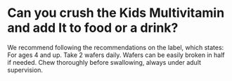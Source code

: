 # Can you crush the Kids Multivitamin and add It to food or a drink?

We recommend following the recommendations on the label, which states: For ages 4 and up. Take 2 wafers daily. Wafers can be easily broken in half if needed. Chew thoroughly before swallowing, always under adult supervision.